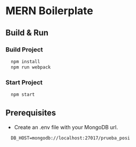 # MERN Boilerplate

## Build & Run

### Build Project

```javascript
  npm install
  npm run webpack
```

### Start Project

```javascript
  npm start
```

## Prerequisites

- Create an .env file with your MongoDB url.

```
  DB_HOST=mongodb://localhost:27017/prueba_posi
```


